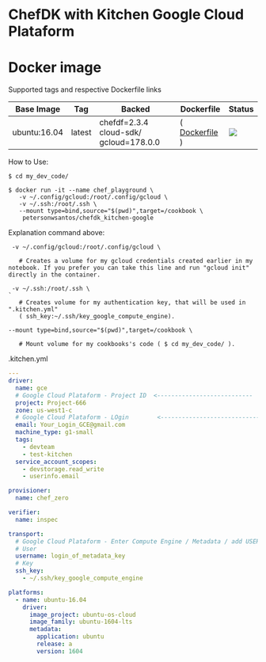 # ChefDK with Kitchen Google Cloud Plataform

#  Docker image

Supported tags and respective Dockerfile links

Base Image    |     Tag     |  Backed |  Dockerfile      |  Status
------------|-------------|--------|------------------|-------------------------------------
ubuntu:16.04   | latest      |  chefdf=2.3.4  cloud-sdk/ gcloud=178.0.0 |( [ Dockerfile ](https://github.com/petersonwsantos/chefdk_kitchen-google/blob/master/Dockerfile) ) | [![](https://images.microbadger.com/badges/image/petersonwsantos/chefdk_kitchen-google.svg)](https://microbadger.com/images/petersonwsantos/chefdk_kitchen-google "Get your own image badge on microbadger.com")



How to Use: 
```
$ cd my_dev_code/

$ docker run -it --name chef_playground \
   -v ~/.config/gcloud:/root/.config/gcloud \
   -v ~/.ssh:/root/.ssh \
   --mount type=bind,source="$(pwd)",target=/cookbook \
    petersonwsantos/chefdk_kitchen-google
```
Explanation command above:
   ```
    -v ~/.config/gcloud:/root/.config/gcloud \

      # Creates a volume for my gcloud credentials created earlier in my notebook. If you prefer you can take this line and run "gcloud init" directly in the container.
   ```
  
  
   ```
    -v ~/.ssh:/root/.ssh \
`
      # Creates volume for my authentication key, that will be used in ".kitchen.yml"
      ( ssh_key:~/.ssh/key_google_compute_engine).
   ```


   ```
   --mount type=bind,source="$(pwd)",target=/cookbook \

      # Mount volume for my cookbooks's code ( $ cd my_dev_code/ ).    
   ```


.kitchen.yml

```yaml 
---
driver:
  name: gce
  # Google Cloud Plataform - Project ID  <---------------------------
  project: Project-666
  zone: us-west1-c
  # Google Cloud Plataform - LOgin        <----------------------------
  email: Your_Login_GCE@gmail.com
  machine_type: g1-small
  tags:
    - devteam
    - test-kitchen
  service_account_scopes:
    - devstorage.read_write
    - userinfo.email

provisioner:
  name: chef_zero

verifier:
  name: inspec

transport:
  # Google Cloud Plataform - Enter Compute Engine / Metadata / add USER and SSH KEY    <------------------------------------
  # User
  username: login_of_metadata_key
  # Key 
  ssh_key:
    - ~/.ssh/key_google_compute_engine

platforms:
  - name: ubuntu-16.04
    driver:
      image_project: ubuntu-os-cloud
      image_family: ubuntu-1604-lts
      metadata:
        application: ubuntu
        release: a
        version: 1604


```

